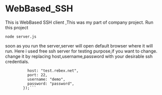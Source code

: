 # WebBased_SSH
This is WebBased SSH client ,This was my part of company project.
Run this project 

```node server.js``` 


soon as you run the server,server will open default browser where it will run.
Here i used free ssh server for testing purpose,if you want to change.
change it by replacing host,username,password with your desirable ssh credentials.


``` .connect({
          host: "test.rebex.net",
          port: 22,
          username: "demo",
          password: "password",
        });```
       
